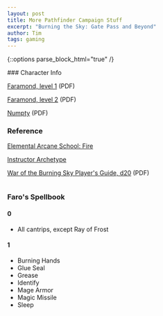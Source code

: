 ```yaml
---
layout: post
title: More Pathfinder Campaign Stuff
excerpt: "Burning the Sky: Gate Pass and Beyond"
author: Tim
tags: gaming
---
```


{::options parse_block_html="true" /}
<div class="row">
<div class="column">
### Character Info

[Faramond, level 1](/papers/pathfinder/Faro-1.pdf) (PDF)

[Faramond, level 2](/papers/pathfinder/Faro-2.pdf) (PDF)

[Numpty](/papers/pathfinder/Numpty.pdf) (PDF)

### Reference

[Elemental Arcane School: Fire](https://www.d20pfsrd.com/classes/core-classes/wizard/arcane-schools/paizo-arcane-schools/elemental-arcane-schools/fire/)

[Instructor Archetype](https://www.d20pfsrd.com/classes/core-classes/wizard/archetypes/paizo-wizard-archetypes/instructor-wizard-archetype)

[War of the Burning Sky Player's Guide, d20](/papers/pathfinder/ENWENPWOTBSPGE.pdf) (PDF)

</div>	
<div class="column">

### Faro's Spellbook

#### 0
* All cantrips, except Ray of Frost

#### 1 
* Burning Hands
* Glue Seal
* Grease
* Identify
* Mage Armor
* Magic Missile
* Sleep

</div>
</div>